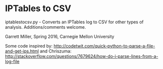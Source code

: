 # IPTables to CSV

iptablestocsv.py - Converts an IPTables log to CSV for other types of analysis.  Additions/comments welcome.

Garrett Miller, Spring 2016, Carnegie Mellon University

Some code inspired by:
http://codetwit.com/quick-python-to-parse-a-file-and-get-ips.html
and Chriszuma: http://stackoverflow.com/questions/7679624/how-do-i-parse-lines-from-a-log-file
